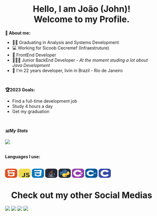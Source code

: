 <h1 align='center'>
  Hello, I am João (John)!
  <br/>
  Welcome to my Profile.
</h1>

**📕 About me:**

- 👨‍💼 Graduating in Analysis and Systems Development
- 💻 Working for Sicoob Cecremef (Infraestruture)
- 🎨 FrontEnd Developer
- 👨🏻‍💻 Junior BackEnd Developer - *At the moment studing a lot about Java Development*
- 👨 I'm 22 years developer, livin in Brazil - Rio de Janeiro

<br>

**🏆2023 Goals:**
- Find a full-time development job
- Study 4 hours a day
- Get my graduation

<br>

*<b>📊My Stats</b>*
<div>
  <img height="180em" src="https://github-readme-stats.vercel.app/api/top-langs/?username=kljoao&layout=compact&langs_count=7&theme=dracula"/>
</div>

##

**Languages I use:**

<div style="display: inline_block"><br>
  <img align="center" alt="Joao-Java" height="30" width="40" src="https://raw.githubusercontent.com/tandpfun/skill-icons/993782dbef600360a61a4393555f3afc0e3c61b1/icons/HTML.svg">
  <img align="center" alt="Joao-JS" height="30" width="40" src="https://raw.githubusercontent.com/tandpfun/skill-icons/993782dbef600360a61a4393555f3afc0e3c61b1/icons/JavaScript.svg">
  <img align="center" alt="Joao-React" height="30" width="40" src="https://raw.githubusercontent.com/tandpfun/skill-icons/993782dbef600360a61a4393555f3afc0e3c61b1/icons/CSS.svg">
  <img align="center" alt="Joao-HTML" height="30" width="40" src="https://raw.githubusercontent.com/tandpfun/skill-icons/993782dbef600360a61a4393555f3afc0e3c61b1/icons/Java-Dark.svg">
  <img align="center" alt="Joao-CSS" height="30" width="40" src="https://raw.githubusercontent.com/tandpfun/skill-icons/993782dbef600360a61a4393555f3afc0e3c61b1/icons/Python-Dark.svg">
	<img align="center" alt="Joao-CSS" height="30" width="40" src="https://raw.githubusercontent.com/tandpfun/skill-icons/993782dbef600360a61a4393555f3afc0e3c61b1/icons/CS.svg">
	<img align="center" alt="Joao-CSS" height="30" width="40" src="https://raw.githubusercontent.com/tandpfun/skill-icons/993782dbef600360a61a4393555f3afc0e3c61b1/icons/CPP.svg">
	<img align="center" alt="Joao-CSS" height="30" width="40" src="https://raw.githubusercontent.com/tandpfun/skill-icons/993782dbef600360a61a4393555f3afc0e3c61b1/icons/C.svg">

</div>


##

<h1 align="center">
Check out my other Social Medias
</h1>
<div> 
  <a href="https://instagram.com/kl_joao" target="_blank"><img src="https://img.shields.io/badge/-Instagram-%23E4405F?style=for-the-badge&logo=instagram&logoColor=white" target="_blank"></a>
 <a href="https://discord.gg/6NmnnrWq5B" target="_blank"><img src="https://img.shields.io/badge/Discord-7289DA?style=for-the-badge&logo=discord&logoColor=white" target="_blank"></a> 
  <a href = "mailto:contatojoaolbramos@gmail.com"><img src="https://img.shields.io/badge/-Gmail-%23333?style=for-the-badge&logo=gmail&logoColor=white" target="_blank"></a>
  <a href="https://www.linkedin.com/in/joão-luis-b30b471a2/" target="_blank"><img src="https://img.shields.io/badge/-LinkedIn-%230077B5?style=for-the-badge&logo=linkedin&logoColor=white" target="_blank"></a> 
